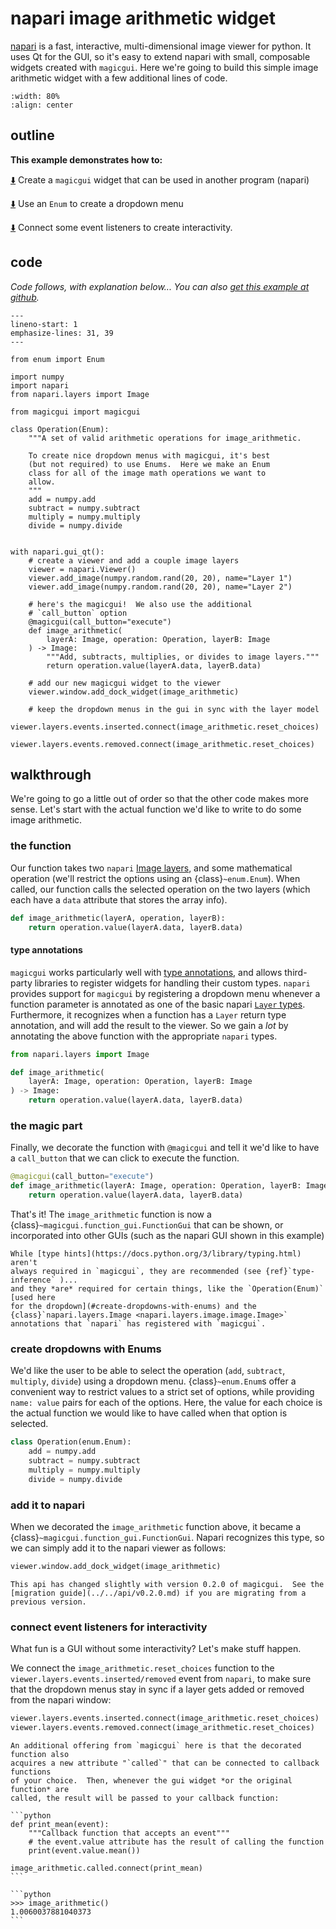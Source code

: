 # napari image arithmetic widget

[napari](https://github.com/napari/napari) is a fast, interactive,
multi-dimensional image viewer for python.  It uses Qt for the GUI, so it's easy
to extend napari with small, composable widgets created with `magicgui`.  Here
we're going to build this simple image arithmetic widget with a few additional
lines of code.

```{image} ../../images/imagemath.gif
:width: 80%
:align: center
```

## outline

**This example demonstrates how to:**

[⬇️](#the-magic-part) Create a `magicgui` widget that can be used in another
program (napari)

[⬇️](#create-dropdowns-with-enums) Use an `Enum` to create a dropdown menu

[⬇️](#connect-event-listeners-for-interactivity) Connect some event listeners to
create interactivity.

## code

*Code follows, with explanation below... You can also [get this example at
github](https://github.com/napari/magicgui/blob/master/examples/napari_image_arithmetic.py).*

```{code-block} python
---
lineno-start: 1
emphasize-lines: 31, 39
---

from enum import Enum

import numpy
import napari
from napari.layers import Image

from magicgui import magicgui

class Operation(Enum):
    """A set of valid arithmetic operations for image_arithmetic.

    To create nice dropdown menus with magicgui, it's best
    (but not required) to use Enums.  Here we make an Enum
    class for all of the image math operations we want to
    allow.
    """
    add = numpy.add
    subtract = numpy.subtract
    multiply = numpy.multiply
    divide = numpy.divide


with napari.gui_qt():
    # create a viewer and add a couple image layers
    viewer = napari.Viewer()
    viewer.add_image(numpy.random.rand(20, 20), name="Layer 1")
    viewer.add_image(numpy.random.rand(20, 20), name="Layer 2")

    # here's the magicgui!  We also use the additional
    # `call_button` option
    @magicgui(call_button="execute")
    def image_arithmetic(
        layerA: Image, operation: Operation, layerB: Image
    ) -> Image:
        """Add, subtracts, multiplies, or divides to image layers."""
        return operation.value(layerA.data, layerB.data)

    # add our new magicgui widget to the viewer
    viewer.window.add_dock_widget(image_arithmetic)

    # keep the dropdown menus in the gui in sync with the layer model
    viewer.layers.events.inserted.connect(image_arithmetic.reset_choices)
    viewer.layers.events.removed.connect(image_arithmetic.reset_choices)
```

## walkthrough

We're going to go a little out of order so that the other code makes more sense.
Let's start with the actual function we'd like to write to do some image
arithmetic.

### the function

Our function takes two `napari` [Image
layers](https://napari.org/tutorials/fundamentals/image), and some mathematical
operation (we'll restrict the options using an {class}`~enum.Enum`).  When called, our
function calls the selected operation on the two layers (which each have a
`data` attribute that stores the array info).

```python
def image_arithmetic(layerA, operation, layerB):
    return operation.value(layerA.data, layerB.data)
```

#### type annotations

`magicgui` works particularly well with [type
annotations](https://docs.python.org/3/library/typing.html), and allows
third-party libraries to register widgets for handling their custom types.
`napari` provides support for `magicgui` by registering a dropdown menu whenever
a function parameter is annotated as one of the basic napari [`Layer`
types](https://napari.org/tutorials/). Furthermore, it recognizes when a
function has a `Layer` return type annotation, and will add the result to the
viewer.  So we gain a *lot* by annotating the above function with the
appropriate `napari` types.

```python
from napari.layers import Image

def image_arithmetic(
    layerA: Image, operation: Operation, layerB: Image
) -> Image:
    return operation.value(layerA.data, layerB.data)
```

### the magic part

 Finally, we decorate the function with `@magicgui` and tell it we'd like to have
a `call_button` that we can click to execute the function.

```python hl_lines="1"
@magicgui(call_button="execute")
def image_arithmetic(layerA: Image, operation: Operation, layerB: Image):
    return operation.value(layerA.data, layerB.data)
```

That's it!  The `image_arithmetic` function is now a
{class}`~magicgui.function_gui.FunctionGui` that can be shown, or incorporated
into other GUIs (such as the napari GUI shown in this example)

```{note}
While [type hints](https://docs.python.org/3/library/typing.html) aren't
always required in `magicgui`, they are recommended (see {ref}`type-inference` )...
and they *are* required for certain things, like the `Operation(Enum)` [used here
for the dropdown](#create-dropdowns-with-enums) and the
{class}`napari.layers.Image <napari.layers.image.image.Image>`
annotations that `napari` has registered with `magicgui`.
```

### create dropdowns with Enums

We'd like the user to be able to select the operation (`add`, `subtract`,
`multiply`, `divide`) using a dropdown menu.  {class}`~enum.Enum`s offer a
convenient way to restrict values to a strict set of options, while providing
`name: value` pairs for each of the options. Here, the value for each choice is
the actual function we would like to have called when that option is selected.

```python
class Operation(enum.Enum):
    add = numpy.add
    subtract = numpy.subtract
    multiply = numpy.multiply
    divide = numpy.divide
```

### add it to napari

When we decorated the `image_arithmetic` function above, it became a
{class}`~magicgui.function_gui.FunctionGui`.  Napari recognizes this type,
so we can simply add it to the napari viewer as follows:

```python
viewer.window.add_dock_widget(image_arithmetic)
```

```{caution}
This api has changed slightly with version 0.2.0 of magicgui.  See the
[migration guide](../../api/v0.2.0.md) if you are migrating from a previous version.
```

### connect event listeners for interactivity

What fun is a GUI without some interactivity?  Let's make stuff happen.

We connect the `image_arithmetic.reset_choices` function to the
`viewer.layers.events.inserted/removed` event from `napari`, to make sure that the
dropdown menus stay in sync if a layer gets added or removed from the napari
window:

```python
viewer.layers.events.inserted.connect(image_arithmetic.reset_choices)
viewer.layers.events.removed.connect(image_arithmetic.reset_choices)
```

````{tip}
An additional offering from `magicgui` here is that the decorated function also
acquires a new attribute "`called`" that can be connected to callback functions
of your choice.  Then, whenever the gui widget *or the original function* are
called, the result will be passed to your callback function:

```python
def print_mean(event):
    """Callback function that accepts an event"""
    # the event.value attribute has the result of calling the function
    print(event.value.mean())

image_arithmetic.called.connect(print_mean)
```

```python
>>> image_arithmetic()
1.0060037881040373
```
````
